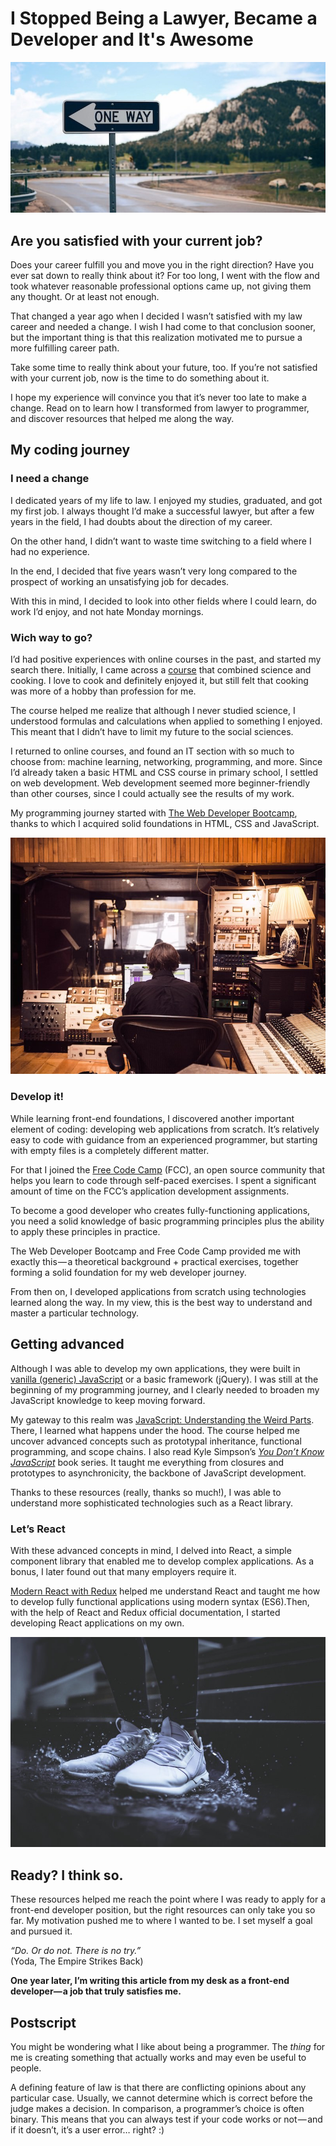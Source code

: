 # I Stopped Being a Lawyer, Became a Developer and It's Awesome

![](./images/one-way.jpg)

## Are you satisfied with your current job?

Does your career fulfill you and move you in the right direction? Have you ever sat down to really think about it? For too long, I went with the flow and took whatever reasonable professional options came up, not giving them any thought. Or at least not enough.

That changed a year ago when I decided I wasn’t satisfied with my law career and needed a change. I wish I had come to that conclusion sooner, but the important thing is that this realization motivated me to pursue a more fulfilling career path.

Take some time to really think about your future, too. If you’re not satisfied with your current job, now is the time to do something about it.

I hope my experience will convince you that it’s never too late to make a change. Read on to learn how I transformed from lawyer to programmer, and discover resources that helped me along the way.

## My coding journey

### I need a change

I dedicated years of my life to law. I enjoyed my studies, graduated, and got my first job. I always thought I’d make a successful lawyer, but after a few years in the field, I had doubts about the direction of my career.

On the other hand, I didn’t want to waste time switching to a field where I had no experience.

In the end, I decided that five years wasn’t very long compared to the prospect of working an unsatisfying job for decades.

With this in mind, I decided to look into other fields where I could learn, do work I’d enjoy, and not hate Monday mornings.


### Wich way to go?
I’d had positive experiences with online courses in the past, and started my search there. Initially, I came across a [course](https://www.edx.org/course/science-cooking-haute-cuisine-soft-harvardx-spu27x-0) that combined science and cooking. I love to cook and definitely enjoyed it, but still felt that cooking was more of a hobby than profession for me.

The course helped me realize that although I never studied science, I understood formulas and calculations when applied to something I enjoyed. This meant that I didn’t have to limit my future to the social sciences.

I returned to online courses, and found an IT section with so much to choose from: machine learning, networking, programming, and more. Since I’d already taken a basic HTML and CSS course in primary school, I settled on web development. Web development seemed more beginner-friendly than other courses, since I could actually see the results of my work.

My programming journey started with [The Web Developer Bootcamp](https://www.udemy.com/the-web-developer-bootcamp/), thanks to which I acquired solid foundations in HTML, CSS and JavaScript.

![](./images/studio.jpg)

### Develop it!

While learning front-end foundations, I discovered another important element of coding: developing web applications from scratch. It’s relatively easy to code with guidance from an experienced programmer, but starting with empty files is a completely different matter.

For that I joined the [Free Code Camp](https://www.freecodecamp.com/) (FCC), an open source community that helps you learn to code through self-paced exercises. I spent a significant amount of time on the FCC’s application development assignments.

To become a good developer who creates fully-functioning applications, you need a solid knowledge of basic programming principles plus the ability to apply these principles in practice.

The Web Developer Bootcamp and Free Code Camp provided me with exactly this — a theoretical background + practical exercises, together forming a solid foundation for my web developer journey.

From then on, I developed applications from scratch using technologies learned along the way. In my view, this is the best way to understand and master a particular technology.

## Getting advanced

Although I was able to develop my own applications, they were built in [vanilla (generic) JavaScript](https://snipcart.com/blog/learn-vanilla-javascript-before-using-js-frameworks) or a basic framework (jQuery). I was still at the beginning of my programming journey, and I clearly needed to broaden my JavaScript knowledge to keep moving forward.

My gateway to this realm was [JavaScript: Understanding the Weird Parts](https://www.udemy.com/understand-javascript/). There, I learned what happens under the hood. The course helped me uncover advanced concepts such as prototypal inheritance, functional programming, and scope chains. I also read Kyle Simpson’s *[You Don’t Know JavaScript](https://github.com/getify/You-Dont-Know-JS)* book series. It taught me everything from closures and prototypes to asynchronicity, the backbone of JavaScript development.

Thanks to these resources (really, thanks so much!), I was able to understand more sophisticated technologies such as a React library.

### Let’s React

With these advanced concepts in mind, I delved into React, a simple component library that enabled me to develop complex applications. As a bonus, I later found out that many employers require it.

[Modern React with Redux](https://www.udemy.com/react-redux/) helped me understand React and taught me how to develop fully functional applications using modern syntax (ES6).Then, with the help of React and Redux official documentation, I started developing React applications on my own.

![](./images/shoes.jpg)


## Ready? I think so.

These resources helped me reach the point where I was ready to apply for a front-end developer position, but the right resources can only take you so far. My motivation pushed me to where I wanted to be. I set myself a goal and pursued it.

*“Do. Or do not. There is no try.”*    
(Yoda, The Empire Strikes Back)

**One year later, I’m writing this article from my desk as a front-end developer— a job that truly satisfies me.**

## Postscript

You might be wondering what I like about being a programmer. The *thing* for me is creating something that actually works and may even be useful to people.

A defining feature of law is that there are conflicting opinions about any particular case. Usually, we cannot determine which is correct before the judge makes a decision. In comparison, a programmer’s choice is often binary. This means that you can always test if your code works or not — and if it doesn’t, it’s a user error… right? :)